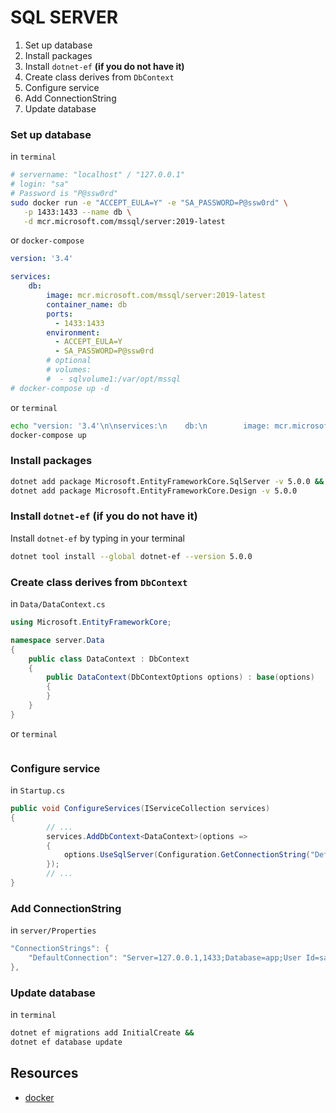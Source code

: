 # SQL SERVER
1. Set up database
1. Install packages
1. Install `dotnet-ef` **(if you do not have it)**
1. Create class derives from `DbContext`
1. Configure service
1. Add ConnectionString
1. Update database
### Set up database
in `terminal`
```sh
# servername: "localhost" / "127.0.0.1"
# login: "sa"
# Password is "P@ssw0rd" 
sudo docker run -e "ACCEPT_EULA=Y" -e "SA_PASSWORD=P@ssw0rd" \
   -p 1433:1433 --name db \
   -d mcr.microsoft.com/mssql/server:2019-latest
```
or `docker-compose`
```yml
version: '3.4'

services:
    db:
        image: mcr.microsoft.com/mssql/server:2019-latest
        container_name: db
        ports:
          - 1433:1433
        environment:
          - ACCEPT_EULA=Y
          - SA_PASSWORD=P@ssw0rd
        # optional
        # volumes:
        #  - sqlvolume1:/var/opt/mssql
# docker-compose up -d
```
or `terminal`
```sh
echo "version: '3.4'\n\nservices:\n    db:\n        image: mcr.microsoft.com/mssql/server:2019-latest\n        container_name: db\n        ports:\n         - 1433:1433\n        environment:\n         - ACCEPT_EULA=Y\n         - SA_PASSWORD=P@ssw0rd" > docker-compose.yml
docker-compose up
```
### Install packages
```sh
dotnet add package Microsoft.EntityFrameworkCore.SqlServer -v 5.0.0 &&
dotnet add package Microsoft.EntityFrameworkCore.Design -v 5.0.0
```
### Install `dotnet-ef` **(if you do not have it)**
Install `dotnet-ef` by typing in your terminal
```sh
dotnet tool install --global dotnet-ef --version 5.0.0
```
### Create class derives from `DbContext`
in `Data/DataContext.cs`
```cs
using Microsoft.EntityFrameworkCore;

namespace server.Data
{
	public class DataContext : DbContext
	{
		public DataContext(DbContextOptions options) : base(options)
		{
		}
	}
}
```
or `terminal`
```sh

```
### Configure service
in `Startup.cs`
```cs
public void ConfigureServices(IServiceCollection services)
{
        // ...
        services.AddDbContext<DataContext>(options =>
        {
	        options.UseSqlServer(Configuration.GetConnectionString("DefaultConnection"));
        });
        // ...
}
```
### Add ConnectionString
in `server/Properties`
```cs
"ConnectionStrings": {
    "DefaultConnection": "Server=127.0.0.1,1433;Database=app;User Id=sa;Password=P@ssw0rd"
},
```
### Update database
in `terminal`
```sh
dotnet ef migrations add InitialCreate &&
dotnet ef database update 
```
## Resources
* [docker](https://docs.microsoft.com/en-us/sql/linux/quickstart-install-connect-docker?view=sql-server-ver15&pivots=cs1-bash)
